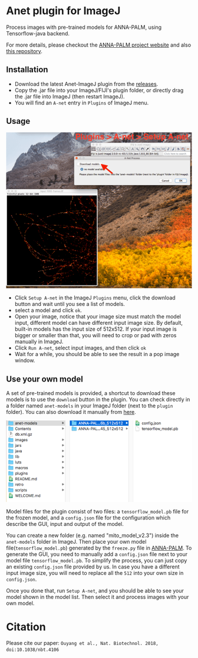 # Anet plugin for ImageJ

Process images with pre-trained models for ANNA-PALM, using Tensorflow-java backend.

For more details, please checkout the [ANNA-PALM project website](https://annapalm.pasteur.fr) and also [this repository](https://github.com/imodpasteur/ANNA-PALM).

## Installation

* Download the latest Anet-ImageJ plugin from the [releases](https://github.com/imodpasteur/Anet-ImageJ/releases).
* Copy the .jar file into your ImageJ/FIJI's plugin folder, or directly drag the .jar file into ImageJ (then restart ImageJ).
* You will find an `A-net` entry in `Plugins` of ImageJ menu.

## Usage
![plugin demo gif](./img/usage.gif)
* Click `Setup A-net` in the ImageJ `Plugins` menu, click the download button and wait until you see a list of models.
* select a model and click `ok`.
* Open your image, notice that your image size must match the model input, different model can have different input image size. By default, built-in models has the input size of 512x512. If your input image is bigger or smaller than that, you will need to crop or pad with zeros manually in ImageJ.
* Click `Run A-net`, select input images, and then click `ok`
* Wait for a while, you should be able to see the result in a pop image window.

## Use your own model
A set of pre-trained models is provided, a shortcut to download these models is to use the `download` button in the plugin. You can check directly in a folder named `anet-models` in your ImageJ folder (next to the `plugin` folder). You can also download it manually from [here](https://github.com/imodpasteur/Anet-ImageJ/releases/download/0.2.2/models_v0.1.zip).

![model folder structure](./img/model-folder-structure.png)

Model files for the plugin consist of two files: a `tensorflow_model.pb` file for the frozen model, and a `config.json` file for the configuration which describe the GUI, input and output of the model.

You can create a new folder (e.g. named "mito_model_v2.3") inside the `anet-models` folder in ImageJ. Then place your own model file(`tensorflow_model.pb`) generated by the `freeze.py` file in [ANNA-PALM](https://github.com/imodpasteur/ANNA-PALM). To generate the GUI, you need to manually add a `config.json` file next to your model file `tensorflow_model.pb`. To simplify the process, you can just copy an existing `config.json` file provided by us. In case you have a different input image size, you will need to replace all the `512` into your own size in `config.json`.

Once you done that, run `Setup A-net`, and you should be able to see your model shown in the model list. Then select it and process images with your own model.

# Citation
Please cite our paper: `Ouyang et al., Nat. Biotechnol. 2018, doi:10.1038/nbt.4106`
